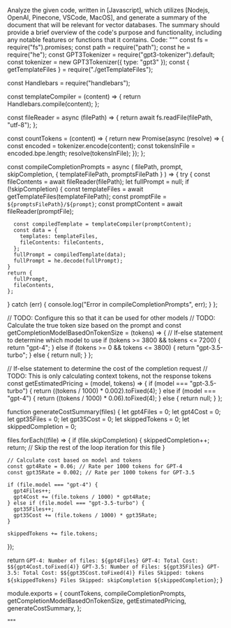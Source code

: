 Analyze the given code, written in [Javascript], which utilizes [Nodejs, OpenAI, Pinecone, VSCode, MacOS], and generate a summary of the document that will be relevant for vector databases. The summary should provide a brief overview of the code's purpose and functionality, including any notable features or functions that it contains.
Code:
"""
const fs = require("fs").promises;
const path = require("path");
const he = require("he");
const GPT3Tokenizer = require("gpt3-tokenizer").default;
const tokenizer = new GPT3Tokenizer({ type: "gpt3" });
const { getTemplateFiles } = require("./getTemplateFiles");

const Handlebars = require("handlebars");

const templateCompiler = (content) => {
  return Handlebars.compile(content);
};

const fileReader = async (filePath) => {
  return await fs.readFile(filePath, "utf-8");
};

const countTokens = (content) => {
  return new Promise(async (resolve) => {
    const encoded = tokenizer.encode(content);
    const tokensInFile = encoded.bpe.length;
    resolve(tokensInFile);
  });
};

const compileCompletionPrompts = async (
  filePath,
  prompt,
  skipCompletion,
  { templateFilePath, promptsFilePath }
) => {
  try {
    const fileContents = await fileReader(filePath);
    let fullPrompt = null;
    if (!skipCompletion) {
      const templateFiles = await getTemplateFiles(templateFilePath);
      const promptFile = `${promptsFilePath}/${prompt}`;
      const promptContent = await fileReader(promptFile);

      const compiledTemplate = templateCompiler(promptContent);
      const data = {
        templates: templateFiles,
        fileContents: fileContents,
      };
      fullPrompt = compiledTemplate(data);
      fullPrompt = he.decode(fullPrompt);
    }
    return {
      fullPrompt,
      fileContents,
    };
  } catch (err) {
    console.log("Error in compileCompletionPrompts", err);
  }
};

// TODO: Configure this so that it can be used for other models
// TODO: Calculate the true token size based on the prompt and
const getCompletionModelBasedOnTokenSize = (tokens) => {
  // If-else statement to determine which model to use
  if (tokens >= 3800 && tokens <= 7200) {
    return "gpt-4";
  } else if (tokens >= 0 && tokens <= 3800) {
    return "gpt-3.5-turbo";
  } else {
    return null;
  }
};

// If-else statement to determine the cost of the completion request
// TODO: This is only calculating context tokens, not the response tokens
const getEstimatedPricing = (model, tokens) => {
  if (model === "gpt-3.5-turbo") {
    return ((tokens / 1000) * 0.002).toFixed(4);
  } else if (model === "gpt-4") {
    return ((tokens / 1000) * 0.06).toFixed(4);
  } else {
    return null;
  }
};

function generateCostSummary(files) {
  let gpt4Files = 0;
  let gpt4Cost = 0;
  let gpt35Files = 0;
  let gpt35Cost = 0;
  let skippedTokens = 0;
  let skippedCompletion = 0;

  files.forEach((file) => {
    if (file.skipCompletion) {
      skippedCompletion++;
      return; // Skip the rest of the loop iteration for this file
    }

    // Calculate cost based on model and tokens
    const gpt4Rate = 0.06; // Rate per 1000 tokens for GPT-4
    const gpt35Rate = 0.002; // Rate per 1000 tokens for GPT-3.5

    if (file.model === "gpt-4") {
      gpt4Files++;
      gpt4Cost += (file.tokens / 1000) * gpt4Rate;
    } else if (file.model === "gpt-3.5-turbo") {
      gpt35Files++;
      gpt35Cost += (file.tokens / 1000) * gpt35Rate;
    }

    skippedTokens += file.tokens;
  });

  return `
    GPT-4: Number of files: ${gpt4Files}
    GPT-4: Total Cost: $${gpt4Cost.toFixed(4)}
    GPT-3.5: Number of Files: ${gpt35Files}
    GPT-3.5: Total Cost: $${gpt35Cost.toFixed(4)}
    Files Skipped: tokens ${skippedTokens}
    Files Skipped: skipCompletion ${skippedCompletion}
  `;
}

module.exports = {
  countTokens,
  compileCompletionPrompts,
  getCompletionModelBasedOnTokenSize,
  getEstimatedPricing,
  generateCostSummary,
};

"""